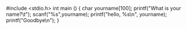 #include <stdio.h>
int main ()
{
   char yourname[100];
   printf("What is your name?\t");
   scanf("%s",yourname);
        printf("hello, %s\n", yourname);
    printf("Goodbye\n"); 
}

